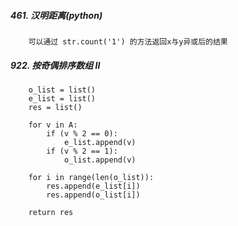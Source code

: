 ##### 461. 汉明距离(python)
        可以通过 str.count('1') 的方法返回x与y异或后的结果

##### 922. 按奇偶排序数组 II
        o_list = list()
        e_list = list()
        res = list()
        
        for v in A:
            if (v % 2 == 0):
                e_list.append(v)
            if (v % 2 == 1):
                o_list.append(v)
                
        for i in range(len(o_list)):
            res.append(e_list[i])
            res.append(o_list[i])
        
        return res